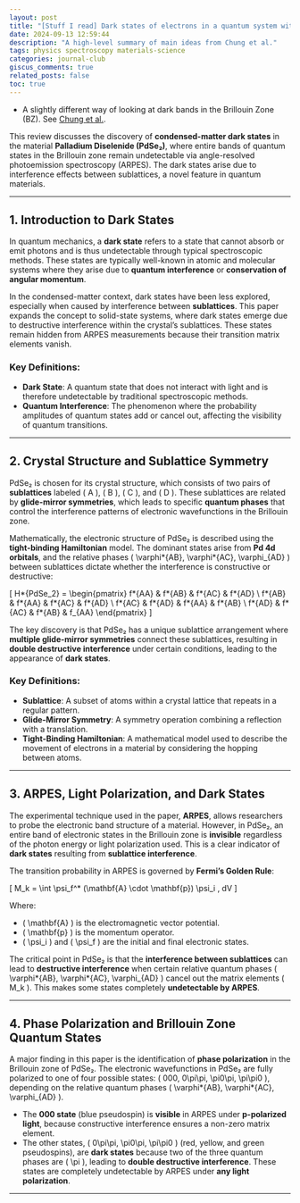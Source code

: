 ```yaml
---
layout: post
title: "[Stuff I read] Dark states of electrons in a quantum system with two pairs of sublattices"
date: 2024-09-13 12:59:44
description: "A high-level summary of main ideas from Chung et al."
tags: physics spectroscopy materials-science
categories: journal-club
giscus_comments: true
related_posts: false
toc: true
---
```


- A slightly different way of looking at dark bands in the Brillouin Zone (BZ). See [Chung et al.](https://doi.org/10.1038/s41567-024-02586-x).

This review discusses the discovery of **condensed-matter dark states** in the material **Palladium Diselenide (PdSe₂)**, where entire bands of quantum states in the Brillouin zone remain undetectable via angle-resolved photoemission spectroscopy (ARPES). The dark states arise due to interference effects between sublattices, a novel feature in quantum materials.

---

## 1. Introduction to Dark States

In quantum mechanics, a **dark state** refers to a state that cannot absorb or emit photons and is thus undetectable through typical spectroscopic methods. These states are typically well-known in atomic and molecular systems where they arise due to **quantum interference** or **conservation of angular momentum**.

In the condensed-matter context, dark states have been less explored, especially when caused by interference between **sublattices**. This paper expands the concept to solid-state systems, where dark states emerge due to destructive interference within the crystal’s sublattices. These states remain hidden from ARPES measurements because their transition matrix elements vanish.

### Key Definitions:

- **Dark State**: A quantum state that does not interact with light and is therefore undetectable by traditional spectroscopic methods.
- **Quantum Interference**: The phenomenon where the probability amplitudes of quantum states add or cancel out, affecting the visibility of quantum transitions.

---

## 2. Crystal Structure and Sublattice Symmetry

PdSe₂ is chosen for its crystal structure, which consists of two pairs of **sublattices** labeled \( A \), \( B \), \( C \), and \( D \). These sublattices are related by **glide-mirror symmetries**, which leads to specific **quantum phases** that control the interference patterns of electronic wavefunctions in the Brillouin zone.

Mathematically, the electronic structure of PdSe₂ is described using the **tight-binding Hamiltonian** model. The dominant states arise from **Pd 4d orbitals**, and the relative phases \( \varphi*{AB}, \varphi*{AC}, \varphi\_{AD} \) between sublattices dictate whether the interference is constructive or destructive:

\[
H*{PdSe_2} =
\begin{pmatrix}
f*{AA} & f*{AB} & f*{AC} & f*{AD} \\
f*{AB} & f*{AA} & f*{AC} & f*{AD} \\
f*{AC} & f*{AD} & f*{AA} & f*{AB} \\
f*{AD} & f*{AC} & f*{AB} & f\_{AA}
\end{pmatrix}
\]

The key discovery is that PdSe₂ has a unique sublattice arrangement where **multiple glide-mirror symmetries** connect these sublattices, resulting in **double destructive interference** under certain conditions, leading to the appearance of **dark states**.

### Key Definitions:

- **Sublattice**: A subset of atoms within a crystal lattice that repeats in a regular pattern.
- **Glide-Mirror Symmetry**: A symmetry operation combining a reflection with a translation.
- **Tight-Binding Hamiltonian**: A mathematical model used to describe the movement of electrons in a material by considering the hopping between atoms.

---

## 3. ARPES, Light Polarization, and Dark States

The experimental technique used in the paper, **ARPES**, allows researchers to probe the electronic band structure of a material. However, in PdSe₂, an entire band of electronic states in the Brillouin zone is **invisible** regardless of the photon energy or light polarization used. This is a clear indicator of **dark states** resulting from **sublattice interference**.

The transition probability in ARPES is governed by **Fermi’s Golden Rule**:

\[
M_k = \int \psi_f^\* (\mathbf{A} \cdot \mathbf{p}) \psi_i \, dV
\]

Where:

- \( \mathbf{A} \) is the electromagnetic vector potential.
- \( \mathbf{p} \) is the momentum operator.
- \( \psi_i \) and \( \psi_f \) are the initial and final electronic states.

The critical point in PdSe₂ is that the **interference between sublattices** can lead to **destructive interference** when certain relative quantum phases \( \varphi*{AB}, \varphi*{AC}, \varphi\_{AD} \) cancel out the matrix elements \( M_k \). This makes some states completely **undetectable by ARPES**.

---

## 4. Phase Polarization and Brillouin Zone Quantum States

A major finding in this paper is the identification of **phase polarization** in the Brillouin zone of PdSe₂. The electronic wavefunctions in PdSe₂ are fully polarized to one of four possible states: \( 000, 0\pi\pi, \pi0\pi, \pi\pi0 \), depending on the relative quantum phases \( \varphi*{AB}, \varphi*{AC}, \varphi\_{AD} \).

- The **000 state** (blue pseudospin) is **visible** in ARPES under **p-polarized light**, because constructive interference ensures a non-zero matrix element.
- The other states, \( 0\pi\pi, \pi0\pi, \pi\pi0 \) (red, yellow, and green pseudospins), are **dark states** because two of the three quantum phases are \( \pi \), leading to **double destructive interference**. These states are completely undetectable by ARPES under **any light polarization**.

---
